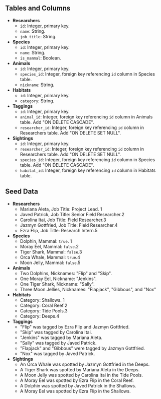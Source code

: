 ## Tables and Columns

- **Researchers**
  - `id`: Integer, primary key.
  - `name`: String.
  - `job_title`: String.
- **Species**
  - `id`: Integer, primary key.
  - `name`: String.
  - `is_mammal`: Boolean.
- **Animals**
  - `id`: Integer, primary key.
  - `species_id`: Integer, foreign key referencing `id` column in Species table.
  - `nickname`: String.
- **Habitats**
  - `id`: Integer, primary key.
  - `category`: String.
- **Taggings**
  - `id`: Integer, primary key.
  - `animal_id`: Integer, foreign key referencing `id` column in Animals table. Add "ON DELETE CASCADE".
  - `researcher_id`: Integer, foreign key referencing `id` column in Researchers table. Add "ON DELETE SET NULL".
- **Sightings**
  - `id`: Integer, primary key.
  - `researcher_id`: Integer, foreign key referencing `id` column in Researchers table. Add "ON DELETE SET NULL".
  - `species_id`: Integer, foreign key referencing `id` column in Species table. Add "ON DELETE CASCADE".
  - `habitat_id`: Integer, foreign key referencing `id` column in Habitats table.

## Seed Data

- **Researchers**
  - Mariana Aleta, Job Title: Project Lead. 1
  - Javed Patrick, Job Title: Senior Field Researcher.2
  - Carolina Itai, Job Title: Field Researcher.3
  - Jazmyn Gottfried, Job Title: Field Researcher.4
  - Ezra Flip, Job Title: Research Intern.5
- **Species**
  - Dolphin, Mammal: `true`. 1
  - Moray Eel, Mammal: `false`.2
  - Tiger Shark, Mammal: `false`.3
  - Orca Whale, Mammal: `true`.4
  - Moon Jelly, Mammal: `false`.5
- **Animals**
  - Two Dolphins, Nicknames: "Flip" and "Skip".
  - One Moray Eel, Nickname: "Jenkins".
  - One Tiger Shark, Nickname: "Sally".
  - Three Moon Jellies, Nicknames: "Flapjack", "Gibbous", and "Nox"
- **Habitats**
  - Category: Shallows. 1
  - Category: Coral Reef.2
  - Category: Tide Pools.3
  - Category: Deeps.4
- **Taggings**
  - "Flip" was tagged by Ezra Flip and Jazmyn Gottfried.
  - "Skip" was tagged by Carolina Itai.
  - "Jenkins" was tagged by Mariana Aleta.
  - "Sally" was tagged by Javed Patrick.
  - "Flapjack" and "Gibbous" were tagged by Jazmyn Gottfried.
  - "Nox" was tagged by Javed Patrick.
- **Sightings**
  - An Orca Whale was spotted by Jazmyn Gottfried in the Deeps.
  - A Tiger Shark was spotted by Mariana Aleta in the Deeps.
  - A Moon Jelly was spotted by Carolina Itai in the Tide Pools.
  - A Moray Eel was spotted by Ezra Flip in the Coral Reef.
  - A Dolphin was spotted by Javed Patrick in the Shallows.
  - A Moray Eel was spotted by Ezra Flip in the Shallows.
